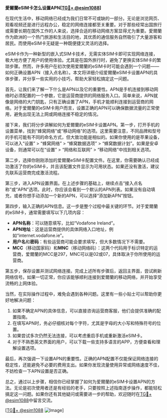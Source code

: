 **愛爾蘭eSIM卡怎么设置APN[[TG💪+ @esim1088](https://t.me/s/esim1088)]**

在现代生活中，移动网络已经成为我们日常不可或缺的一部分。无论是浏览网页、观看视频还是进行远程办公，稳定的网络连接都至关重要。对于那些经常出国旅行或需要长期在国外工作的人来说，选择合适的移动网络方案显得尤为重要。愛爾蘭作为欧洲的一个热门旅游和生活目的地，其优质的通信服务自然吸引了大量游客和居民。而使用eSIM卡无疑是一种既便捷又灵活的选择。

eSIM卡作为一种新型的嵌入式SIM卡技术，无需实体SIM卡即可实现网络连接，极大地方便了用户的使用体验。尤其是在国外旅行时，避免了更换实体SIM卡的繁琐步骤。然而，许多用户在初次使用爱爾蘭的eSIM卡时可能会遇到一个问题——如何正确设置APN（接入点名称）。本文将详细介绍爱爾蘭eSIM卡设置APN的具体步骤，并分享一些实用的小技巧，帮助大家轻松搞定这一问题。

首先，让我们来了解一下什么是APN以及它的重要性。APN是手机连接到移动网络时必须配置的一个参数，它是运营商提供的网络服务入口。简单来说，APN就像是网络的大门钥匙，只有正确设置了APN，手机才能顺利连接到运营商的网络。对于爱爾蘭的eSIM卡用户而言，设置正确的APN可以确保数据流量的正常使用，避免出现无法上网或网络连接不稳定的情况。

接下来，我们将分步讲解如何为爱爾蘭的eSIM卡设置APN。第一步，打开手机的设置菜单，找到“蜂窝网络”或“移动网络”的选项。这里需要注意，不同品牌和型号的手机可能有不同的命名方式，但大致功能是相似的。如果你使用的是苹果设备，可以进入“设置” > “蜂窝网络” > “蜂窝数据选项” > “蜂窝数据计划”。如果是安卓设备，则通常可以在“设置” > “网络和互联网” > “移动网络”中找到相关选项。

第二步，选择你刚刚添加的爱爾蘭eSIM卡配置文件。在这里，你需要确认已经成功激活了你的eSIM卡，并且该配置文件显示为可用状态。如果还没有激活，建议先联系运营商完成激活流程。

第三步，进入APN设置界面。在上述步骤的基础上，继续点击“接入点名称”或“APN”选项。此时，你应该会看到一个默认的APN列表。如果没有自动填充，或者你想手动添加一个新的APN，可以选择“添加新APN”按钮。

第四步，输入正确的APN信息。这一步是整个过程中最关键的环节。对于爱爾蘭的eSIM卡，通常需要填写以下几项内容：
- **APN名称**：可以随意填写，比如“Vodafone Ireland”。
- **APN地址**：这是运营商提供的具体网络入口地址，例如“internet.vodafone.ie”。
- **用户名**和**密码**：有些运营商可能会要求填写，但大多数情况下不需要。
- **MCC**（移动国家码）和**MNC**（移动网络码）：这两个代码用于标识特定的运营商，爱爾蘭的MCC是297，MNC可以是02或07，具体取决于你所使用的运营商。

第五步，保存设置并测试网络连接。完成上述所有步骤后，返回主界面，尝试刷新网络信号。如果一切正常，你应该能够顺利连接到爱爾蘭的移动网络，并开始享受流畅的上网体验。

当然，在实际操作过程中，难免会遇到各种问题。这里有一些小贴士可以帮助你更好地解决问题：
1. 如果不确定APN的具体信息，可以直接咨询运营商客服，他们会提供准确的配置指南。
2. 在填写APN时，务必仔细核对每个字符，尤其是字母的大小写和特殊符号的位置。
3. 如果尝试多次仍然无法连接，可以考虑重启手机或重新激活eSIM卡。
4. 对于不熟悉英文界面的用户，可以下载一些支持多语言的APP，方便查看和理解设置选项。

最后，再次强调一下设置APN的重要性。正确的APN配置不仅能保证网络连接的稳定性，还能避免不必要的费用支出。如果你发现流量使用异常或网络速度不佳，不妨检查一下APN设置是否正确。

总之，通过以上步骤，相信你已经掌握了如何为爱爾蘭的eSIM卡设置APN的方法。无论是初次使用者还是有经验的老手，只要按照上述指南逐步操作，都能轻松搞定这一问题。如果你还有其他疑问或需要进一步的帮助，欢迎随时在[TG💪+ @esim1088](https://t.me/s/esim1088)中留言交流。

[[TG💪+ @esim1088](https://t.me/s/esim1088) ![Image](https://i.postimg.cc/4NQfJmqS/Snipaste-2025-05-13-00-14-12.png)]